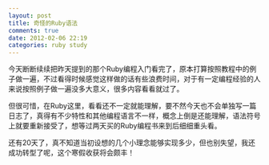 ```yaml
---
layout: post
title: 奇怪的Ruby语法
comments: true
date: 2012-02-06 22:19
categories: ruby study
---
```


今天断断续续把昨天提到的那个Ruby编程入门看完了，原本打算按照教程中的例子做一遍，不过看得时候感觉这样做的话有些浪费时间，对于有一定编程经验的人来说按照例子做一遍没多大意义，很多内容看看就过了。

但很可惜，在Ruby这里，看看还不一定就能理解，要不然今天也不会单独写一篇日志了，真得有不少特性和其他编程语言不一样，概念上倒是还能理解，语法符号上就要重新接受了，想等过两天买的Ruby编程书来到后细细重头看。

还有20天了，真不知道当初设想的几个小理念能够实现多少，但也别失望，我还成功转型了呢，这个寒假收获将会颇丰！
